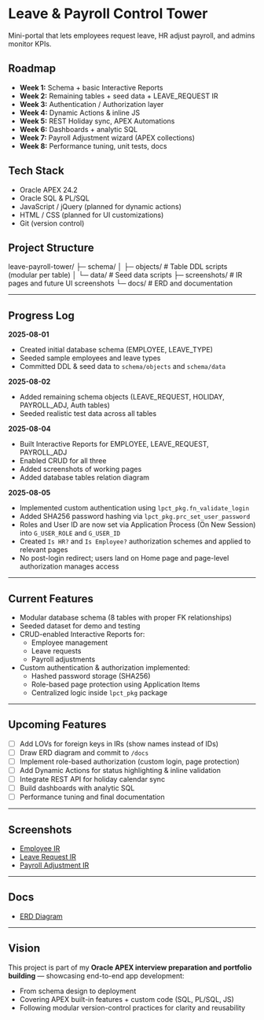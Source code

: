 # Leave & Payroll Control Tower

Mini-portal that lets employees request leave, HR adjust payroll, and admins monitor KPIs.

## Roadmap
- **Week 1:** Schema + basic Interactive Reports
- **Week 2:** Remaining tables + seed data + LEAVE_REQUEST IR
- **Week 3:** Authentication / Authorization layer
- **Week 4:** Dynamic Actions & inline JS
- **Week 5:** REST Holiday sync, APEX Automations
- **Week 6:** Dashboards + analytic SQL
- **Week 7:** Payroll Adjustment wizard (APEX collections)
- **Week 8:** Performance tuning, unit tests, docs

## Tech Stack
- Oracle APEX 24.2
- Oracle SQL & PL/SQL
- JavaScript / jQuery (planned for dynamic actions)
- HTML / CSS (planned for UI customizations)
- Git (version control)

## Project Structure
leave-payroll-tower/
├─ schema/
│ ├─ objects/ # Table DDL scripts (modular per table)
│ └─ data/ # Seed data scripts
├─ screenshots/ # IR pages and future UI screenshots
└─ docs/ # ERD and documentation


---

## Progress Log

**2025-08-01**
- Created initial database schema (EMPLOYEE, LEAVE_TYPE)
- Seeded sample employees and leave types
- Committed DDL & seed data to `schema/objects` and `schema/data`

**2025-08-02**
- Added remaining schema objects (LEAVE_REQUEST, HOLIDAY, PAYROLL_ADJ, Auth tables)
- Seeded realistic test data across all tables

**2025-08-04**
- Built Interactive Reports for EMPLOYEE, LEAVE_REQUEST, PAYROLL_ADJ
- Enabled CRUD for all three
- Added screenshots of working pages
- Added database tables relation diagram

**2025-08-05**
- Implemented custom authentication using `lpct_pkg.fn_validate_login`
- Added SHA256 password hashing via `lpct_pkg.prc_set_user_password`
- Roles and User ID are now set via Application Process (On New Session) into `G_USER_ROLE` and `G_USER_ID`
- Created `Is HR?` and `Is Employee?` authorization schemes and applied to relevant pages
- No post-login redirect; users land on Home page and page-level authorization manages access


---

## Current Features
- Modular database schema (8 tables with proper FK relationships)
- Seeded dataset for demo and testing
- CRUD-enabled Interactive Reports for:
  - Employee management
  - Leave requests
  - Payroll adjustments
- Custom authentication & authorization implemented:
  - Hashed password storage (SHA256)
  - Role-based page protection using Application Items
  - Centralized logic inside `lpct_pkg` package


---

## Upcoming Features
- [ ] Add LOVs for foreign keys in IRs (show names instead of IDs)
- [ ] Draw ERD diagram and commit to `/docs`
- [ ] Implement role-based authorization (custom login, page protection)
- [ ] Add Dynamic Actions for status highlighting & inline validation
- [ ] Integrate REST API for holiday calendar sync
- [ ] Build dashboards with analytic SQL
- [ ] Performance tuning and final documentation

---

## Screenshots
- [Employee IR](screenshots/Screenshot%202025-08-04_employee_ir.png)
- [Leave Request IR](screenshots/Screenshot%202025-08-04_leave_req_ir.png)
- [Payroll Adjustment IR](screenshots/Screenshot%202025-08-04_payroll_adj_ir.png)

---

## Docs
- [ERD Diagram](docs/erd_v1.svg)

---

## Vision
This project is part of my **Oracle APEX interview preparation and portfolio building** — showcasing end-to-end app development:
- From schema design to deployment
- Covering APEX built-in features + custom code (SQL, PL/SQL, JS)
- Following modular version-control practices for clarity and reusability
